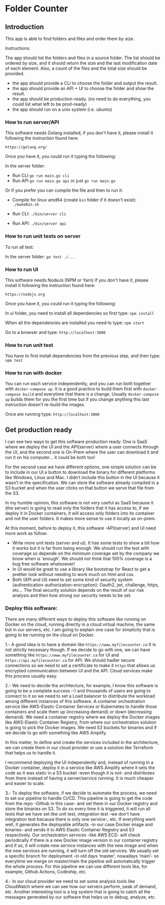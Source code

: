 # Folder Counter

## Introduction
This app is able to find folders and files and order them by size.

Instructions:

The app should list the folders and files in a source folder. The list should be ordered by size, and it should return the size and the last modification date of each element. Also, a count of the files and the total size should be provided.
- the app should provide a CLI to choose the folder and output the result.
- the app should provide an API + UI to choose the folder and show the result.
- the app should be production-ready. (no need to do everything,  you could list what left to be prod-ready)
- the app should run on a unix system (i.e. ubuntu)

### How to run server/API
This software needs Golang installed, if you don't have it, please install it following the instruction found here:

`https://golang.org/`

Once you have it, you could run it typing the following:

In the server folder:

* Run CLI `go run main.go cli`
* Run API `go run main.go api` or just `go run main.go`

Or if you prefer you can compile the file and then to run it:

* Compile for linux amd64 (create `bin` folder if it doesn't exist): `./makeBin.sh`

* Run CLI: `./bin/server cli`
* Run API: `./bin/server api`

### How to run unit tests on server

To run all test:

In the server folder: `go test ./...`

### How to run UI
This software needs NodeJs (NPM or Yarn) if you don't have it, please install it following the instruction found here:

`https://nodejs.org`

Once you have it, you could run it typing the following:

In ui folder, you need to install all dependencies so first type:
`npm install`

When all the dependencies are installed you need to type:
`npm start`

Go to a browser and type: `http://localhost:3000`

### How to run unit test
You have to first install dependencies from the previous step, and then type:
`npm test`

### How to run with docker
You can run each service independently, and you can run both together with `docker-compose up`. It is a good practice to build them first with `docker-compose build` and everytime that there is a change. Usually `docker-compose up` builds them for you the first time but if you change anything this last instruction doesn't re-build the images.

Once are running type:
`http://localhost:3000`


## Get production ready

I can see two ways to get this software production ready. One is SaaS where we deploy the UI and the API(server) where a user connects through the UI, and the second one is On-Prem where the user can download it and run it on his computer… it could be both too!

For the second case we have different options, one simple solution can be to include in our UI a button to download the binary for different platforms like Windows, Linux and Mac. I didn’t include this button in the UI because it wasn’t in the specification. We can store the software already compiled in a S3 bucket and when the user clicks on that button we serve that file from the S3.

In my humble opinion, this software is not very useful as SaaS because it (the server) is going to read only the folders that it has access to, if we deploy it in Docker containers, it will access only folders into its container and not the user folders. It makes more sense to use it locally as on-prem.

At this moment, before to deploy it, this software -API(server) and UI need more work as follow:

* Write more unit tests (server and ui). It has some tests to show a bit how it works but it is far from being enough. We should run the test with coverage so depende on the minimum coverage set by the company we know when is 'enough'. We should not think that 100% coverage is a bug free software whatsoever!
* In UI would be great to use a library like bootstrap for React to get a prettier look without needing to work much on html and css.
* Both (API and UI) need to set some kind of security system (authentication-authorization-encryption): Oauth2, jwt, challenge, https, etc... The final security solution depends on the result of our risk analysis and then how strong our security needs to be set.

### Deploy this software:

There are many different ways to deploy this software like running on Docker on the cloud, running directly in a cloud virtual machine, the same but in our servers, etc. I am going to explain one case for simplicity that is going to be running on the cloud on Docker.

1.- A good idea is to have a domain like `https://www.myfilecounter.ca` It is not strictly necessary though. If we decide to go with one, we can have something like `https://www.myfilecounter.ca` for UI and `https://api.myfilecounter.ca` for API. We should hadler secure connections so we need to set a certificate to make it `https` that allows us encrypted communication between UI and the API. Cloud services make this process usually easy.

2.- We need to decide the architecture, for example, I know this software is going to be a complete success :-) and thousands of users are going to connect to it so we need to set a
Load balancer to distribute the workload among different instances of this software.
A container orchestration service like AWS-Elastic Container Services or Kubernetes to handle those containers and scale them up (increasing demand) or down (decreasing demand).
We need a container registry where we deploy the Docker images like AWS-Elastic Container Registry, from where our orchestration solution is going to pick the Docker images.
We need S3 buckets for binaries and if we decide to go with something like AWS Amplify.

In this matter, to define and create the services included in the architecture, we can create them in our cloud provider or use a solution like Terraform that helps us to handle it.

I recommend deploying the UI independently and, instead of running in a Docker container, deploy it in a service like AWS Amplify where it sets the code as it was static in a S3 bucket -even though it is not- and distributes from there instead of having a server/service running. It is much cheaper and easier to scale.

3.- To deploy the software, if we decide to automate the process, we need to set our pipeline to handle CI/CD. This pipeline is going to get the code from the repo -Github in this case- and set them in our Docker registry and store the binaries on S3. To do so every time it is triggered, it will run all tests that we have set like unit test, integration test -we don’t have integration test because there is only one service-, etc. If everything went well, it generates the deployable artifacts -in our case Docker image and binaries- and sends it to AWS Elastic Container Registry and S3 respectively. Our orchestration services -like AWS ECS- will check periodically if there is a new Docker image version in our container registry and if so, it will create new service instances with the new image and when the new services are running, it will turn off the old services. We usually set a specific branch for deployment -in old days ‘master’, nowadays ‘main’- so everytime we merge on master/main the pipeline will automatically trigger the whole process. For this pipeline we can use different tools like, for example, Github Actions, Codeship, etc.

4.- In our cloud provider we need to set some analysis tools like CloudWatch where we can see how our servers perform, peak of demand, etc. Another interesting tool is a log system that is going to catch all the messages generated by our software that helps us to debug, analyze, etc.







